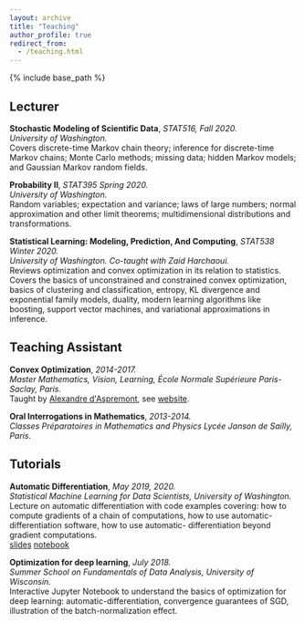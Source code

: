 ```yaml
---
layout: archive
title: "Teaching"
author_profile: true
redirect_from:
  - /teaching.html
---
```


{% include base_path %}

## Lecturer  
**Stochastic Modeling of Scientific Data**, *STAT516, Fall 2020.*  
*University of Washington.*  
Covers discrete-time Markov chain theory; inference for discrete-time Markov chains; Monte Carlo methods; missing data; hidden Markov models; and Gaussian Markov random fields.

**Probability II**,  *STAT395 Spring 2020.*  
*University of Washington.*  
Random variables; expectation and variance; laws of large numbers; normal approximation and other limit theorems; multidimensional distributions and transformations.

**Statistical Learning: Modeling, Prediction, And Computing**,  *STAT538 Winter 2020.*  
*University of Washington. Co-taught with Zaid Harchaoui.*  
Reviews optimization and convex optimization in its relation to statistics. Covers the basics of unconstrained and constrained convex optimization, basics of clustering and classification, entropy, KL divergence and exponential family models, duality, modern learning algorithms like boosting, support vector machines, and variational approximations in inference.

## Teaching Assistant  
**Convex Optimization**,  *2014-2017.*   
*Master Mathematics, Vision, Learning, École Normale Supérieure Paris-Saclay, Paris.*  
Taught by [Alexandre d'Aspremont](https://www.di.ens.fr/~aspremon), see [website](https://www.di.ens.fr/~aspremon/OptConvexeM2.html).  

**Oral Interrogations in Mathematics**,  *2013-2014.*   
*Classes Préparatoires in Mathematics and Physics Lycée Janson de Sailly, Paris.*  

## Tutorials  
**Automatic Differentiation**,  *May 2019, 2020.*  
*Statistical Machine Learning for Data Scientists, University of Washington.*     
Lecture on automatic differentiation with code examples covering: how to compute gradients of
a chain of computations, how to use automatic-differentiation software, how to use automatic-
differentiation beyond gradient computations.  
[slides](/files/auto_diff_tuto.pdf)
[notebook](/files/auto_diff_tuto.ipynb)

**Optimization for deep learning**,  *July 2018.*  
*Summer School on Fundamentals of Data Analysis, University of Wisconsin.*    
Interactive Jupyter Notebook to understand the basics of optimization for
deep learning: automatic-differentiation, convergence guarantees of SGD, illustration of the
batch-normalization effect.   
<!-- [notes](/files/lab1_optimization_notes.pdf)
[notebook](/files/lab1_optimization_deep_learning.ipynb) -->
